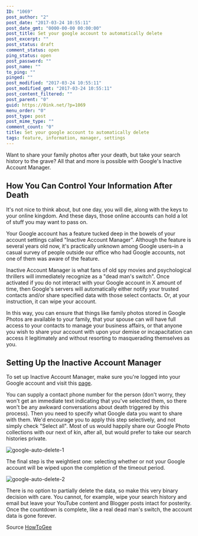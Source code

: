 ```yaml
---
ID: "1069"
post_author: "2"
post_date: "2017-03-24 10:55:11"
post_date_gmt: "0000-00-00 00:00:00"
post_title: Set your google account to automatically delete
post_excerpt: ""
post_status: draft
comment_status: open
ping_status: open
post_password: ""
post_name: ""
to_ping: ""
pinged: ""
post_modified: "2017-03-24 10:55:11"
post_modified_gmt: "2017-03-24 10:55:11"
post_content_filtered: ""
post_parent: "0"
guid: https://0ink.net/?p=1069
menu_order: "0"
post_type: post
post_mime_type: ""
comment_count: "0"
title: Set your google account to automatically delete
tags: feature, information, manager, settings
---
```


Want to share your family photos after your death, but take your
search history to the grave? All that and more is possible with
Google's Inactive Account Manager.

## How You Can Control Your Information After Death

It's not nice to think about, but one day, you will die, along with
the keys to your online kingdom. And these days, those online accounts
can hold a lot of stuff you may want to pass on.

Your Google account has a feature tucked deep in the bowels of your
account settings called "Inactive Account Manager". Although the
feature is several years old now, it's practically unknown among
Google users–in a casual survey of people outside our office who had
Google accounts, not one of them was aware of the feature.

Inactive Account Manager is what fans of old spy movies and
psychological thrillers will immediately recognize as a "dead man's
switch". Once activated if you do not interact with your Google
account in X amount of time, then Google's servers will automatically
either notify your trusted contacts and/or share specified data with
those select contacts. Or, at your instruction, it can wipe your account.

In this way, you can ensure that things like family photos stored in
Google Photos are available to your family, that your spouse can will
have full access to your contacts to manage your business affairs, or
that anyone you wish to share your account with upon your demise or
incapacitation can access it legitimately and without resorting to
masquerading themselves as you.

## Setting Up the Inactive Account Manager

To set up Inactive Account Manager, make sure you're logged into your
Google account and visit this [page](https://www.google.com/settings/u/0/account/inactive).

You can supply a contact phone number for the person (don't worry, they
won't get an immediate text indicating that you've selected them, so
there won't be any awkward conversations about death triggered by
this process). Then you need to specify what Google data you want to
share with them. We'd encourage you to apply this step selectively,
and not simply check "Select all". Most of us would happily share our
Google Photo collections with our next of kin, after all, but would
prefer to take our search histories private.

![google-auto-delete-1]({static}/images/2018/google-auto-delete-1.png)

The final step is the weightiest one: selecting whether or not your
Google account will be wiped upon the completion of the timeout period.

![google-auto-delete-2]({static}/images/2018/google-auto-delete-2.png)

There is no option to partially delete the data, so make this very
binary decision with care. You cannot, for example, wipe your search
history and email but leave your YouTube content and Blogger posts
intact for posterity. Once the countdown is complete, like a real
dead man's switch, the account data is gone forever.

Source [HowToGee](https://www.howtogeek.com/273488/how-to-set-your-google-account-to-automatically-delete-or-share-upon-your-death/)

